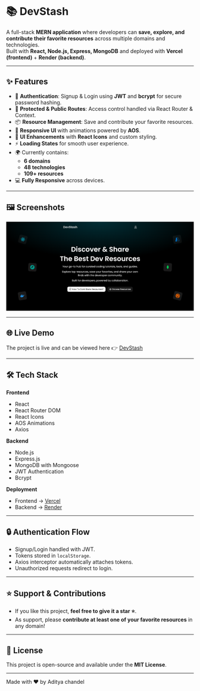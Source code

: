 # 📚 DevStash

A full-stack **MERN application** where developers can **save, explore, and contribute their favorite resources** across multiple domains and technologies.  
Built with **React, Node.js, Express, MongoDB** and deployed with **Vercel (frontend)** + **Render (backend)**.  

---

## ✨ Features

- 🔐 **Authentication**: Signup & Login using **JWT** and **bcrypt** for secure password hashing.  
- 📂 **Protected & Public Routes**: Access control handled via React Router & Context.  
- 📦 **Resource Management**: Save and contribute your favorite resources.  
- 📱 **Responsive UI** with animations powered by **AOS**.  
- 🎨 **UI Enhancements** with **React Icons** and custom styling.  
- ⚡ **Loading States** for smooth user experience.  
- 🌍 Currently contains:
  - **6 domains**
  - **48 technologies**
  - **109+ resources**  
- 💻 **Fully Responsive** across devices.  

---

## 🖼️ Screenshots

![DevStash Home Page](/frontend/public/images/image.png)

---

## 🌐 Live Demo  

The project is live and can be viewed here 👉 [DevStash](https://devstash-nine.vercel.app)

---

## 🛠️ Tech Stack

**Frontend**  
- React  
- React Router DOM  
- React Icons  
- AOS Animations  
- Axios  

**Backend**  
- Node.js  
- Express.js  
- MongoDB with Mongoose  
- JWT Authentication  
- Bcrypt  

**Deployment**  
- Frontend → [Vercel](https://vercel.com)  
- Backend → [Render](https://render.com)  

---

## 🔒 Authentication Flow

- Signup/Login handled with JWT.  
- Tokens stored in `localStorage`.  
- Axios interceptor automatically attaches tokens.  
- Unauthorized requests redirect to login.  

---

## ⭐ Support & Contributions

- If you like this project, **feel free to give it a star ⭐**.  
- As support, please **contribute at least one of your favorite resources** in any domain!  

---

## 📜 License

This project is open-source and available under the **MIT License**.  

---

Made with ❤️ by Aditya chandel
